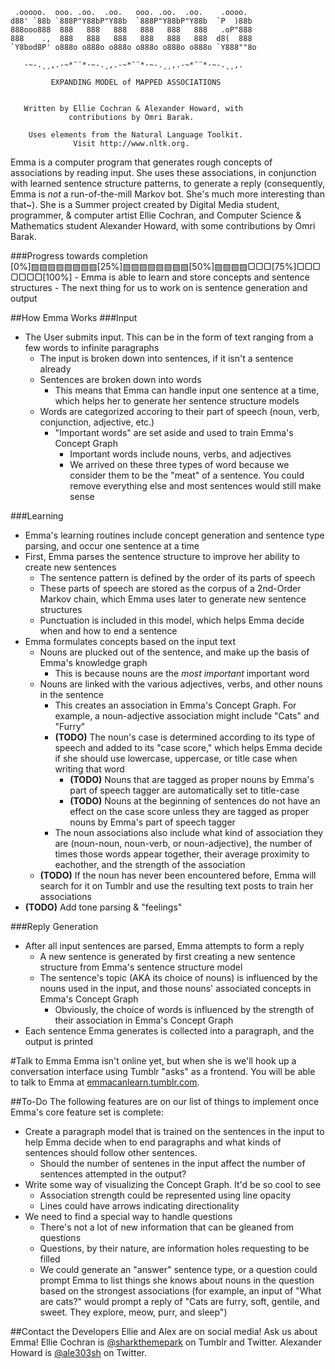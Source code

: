      .ooooo.  ooo. .oo.  .oo.   ooo. .oo.  .oo.    .oooo.
    d88' `88b `888P"Y88bP"Y88b  `888P"Y88bP"Y88b  `P  )88b
    888ooo888  888   888   888   888   888   888   .oP"888
    888    .,  888   888   888   888   888   888  d8(  888
    `Y8bod8P' o888o o888o o888o o888o o888o o888o `Y888""8o

       ·~-.¸¸,.-~*¯¨*·~-.¸,.-~*¯¨*·~-.¸¸,.-~*¯¨*·~-.¸¸,.

             EXPANDING MODEL of MAPPED ASSOCIATIONS


       Written by Ellie Cochran & Alexander Howard, with
                 contributions by Omri Barak.

        Uses elements from the Natural Language Toolkit.
                  Visit http://www.nltk.org.

Emma is a computer program that generates rough concepts of associations by reading input. She uses these associations, in conjunction with learned sentence structure patterns, to generate a reply (consequently, Emma is *not* a run-of-the-mill Markov bot. She's much more interesting than that~). She is a Summer project created by Digital Media student, programmer, & computer artist Ellie Cochran, and Computer Science & Mathematics student Alexander Howard, with some contributions by Omri Barak.

###Progress towards completion
     [0%]▨▨▨▨▨▨▨▨[25%]▨▨▨▨▨▨▨▨[50%]▨▨▨▨▢▢▢[75%]▢▢▢▢▢▢▢[100%]
     - Emma is able to learn and store concepts and sentence structures
     - The next thing for us to work on is sentence generation and output

##How Emma Works
###Input
* The User submits input. This can be in the form of text ranging from a few words to infinite paragraphs
  * The input is broken down into sentences, if it isn't a sentence already
  * Sentences are broken down into words
    * This means that Emma can handle input one sentence at a time, which helps her to generate her sentence structure models
  * Words are categorized accoring to their part of speech (noun, verb, conjunction, adjective, etc.)
    * "Important words" are set aside and used to train Emma's Concept Graph
      * Important words include nouns, verbs, and adjectives
      * We arrived on these three types of word because we consider them to be the "meat" of a sentence. You could remove everything else and most sentences would still make sense
      
###Learning
* Emma's learning routines include concept generation and sentence type parsing, and occur one sentence at a time
* First, Emma parses the sentence structure to improve her ability to create new sentences
  * The sentence pattern is defined by the order of its parts of speech
  * These parts of speech are stored as the corpus of a 2nd-Order Markov chain, which Emma uses later to generate new sentence structures
  * Punctuation is included in this model, which helps Emma decide when and how to end a sentence
* Emma formulates concepts based on the input text
  * Nouns are plucked out of the sentence, and make up the basis of Emma's knowledge graph
    * This is because nouns are the *most important* important word
  * Nouns are linked with the various adjectives, verbs, and other nouns in the sentence
    * This creates an association in Emma's Concept Graph. For example, a noun-adjective association might include "Cats" and "Furry"
    * **(TODO)** The noun's case is determined according to its type of speech and added to its "case score," which helps Emma decide if she should use lowercase, uppercase, or title case when writing that word
      * **(TODO)** Nouns that are tagged as proper nouns by Emma's part of speech tagger are automatically set to title-case
      * **(TODO)** Nouns at the beginning of sentences do not have an effect on the case score unless they are tagged as proper nouns by Emma's part of speech tagger
    * The noun associations also include what kind of association they are (noun-noun, noun-verb, or noun-adjective), the number of times those words appear together, their average proximity to eachother, and the strength of the association
  * **(TODO)** If the noun has never been encountered before, Emma will search for it on Tumblr and use the resulting text posts to train her associations
* **(TODO)** Add tone parsing & "feelings"

###Reply Generation
* After all input sentences are parsed, Emma attempts to form a reply
  * A new sentence is generated by first creating a new sentence structure from Emma's sentence structure model
  * The sentence's topic (AKA its choice of nouns) is influenced by the nouns used in the input, and those nouns' associated concepts in Emma's Concept Graph
    * Obviously, the choice of words is influenced by the strength of their association in Emma's Concept Graph
* Each sentence Emma generates is collected into a paragraph, and the output is printed

#Talk to Emma
Emma isn't online yet, but when she is we'll hook up a conversation interface using Tumblr "asks" as a frontend. You will be able to talk to Emma at [emmacanlearn.tumblr.com](http://emmacanlearn.tumblr.com).

##To-Do
The following features are on our list of things to implement once Emma's core feature set is complete:
* Create a paragraph model that is trained on the sentences in the input to help Emma decide when to end paragraphs and what kinds of sentences should follow other sentences.
  * Should the number of sentenes in the input affect the number of sentences attempted in the output?
* Write some way of visualizing the Concept Graph. It'd be so cool to see
  * Association strength could be represented using line opacity
  * Lines could have arrows indicating directionality
* We need to find a special way to handle questions
  * There's not a lot of new information that can be gleaned from questions
  * Questions, by their nature, are information holes requesting to be filled
  * We could generate an "answer" sentence type, or a question could prompt Emma to list things she knows about nouns in the question based on the strongest associations (for example, an input of "What are cats?" would prompt a reply of "Cats are furry, soft, gentile, and sweet. They explore, meow, purr, and sleep")
  
##Contact the Developers
Ellie and Alex are on social media! Ask us about Emma!
Ellie Cochran is [@sharkthemepark](http://sharkthemepark.tumblr.com) on Tumblr and Twitter.
Alexander Howard is [@ale303sh](http://www.twitter.com/ale303sh) on Twitter.
